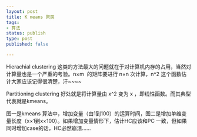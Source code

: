 ```yaml
---
layout: post
title: K means 聚类
tags: 
- 算法
status: publish
type: post
published: false

---
```

Hierachial clustering 这类的方法最大的问题就在于对计算机内存的占用，当然对计算量也是一个严重的考验。n×m  的矩阵要进行 n×n 次计算，n^2 这个函数估计大家应该记得很清楚，汗~~~~

Partitioning clustering 好处就是将计算量由 x^2 变为 x ，即线性函数。而其典型代表就是kmeans。

图一是kmeans 算法中，增加变量（由1到100）的运算时间，图二是增加单维变量长度（x×1到x×100）。如果增加变量情形下，估计HC应该和PC 一致，但如果同时增加case的话，HC必然崩溃……
